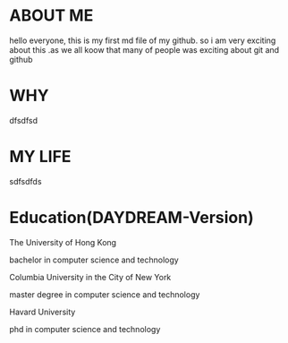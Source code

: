 # ABOUT ME 
hello everyone, this is my first md file of my github. so i am very exciting about this .as we all koow that many of people was exciting about git and github 
# WHY
dfsdfsd
# MY LIFE
sdfsdfds
# Education(DAYDREAM-Version)
The University of Hong Kong

bachelor in computer science and technology

Columbia University in the City of New York

master degree in computer science and technology

Havard University

phd in computer science and technology